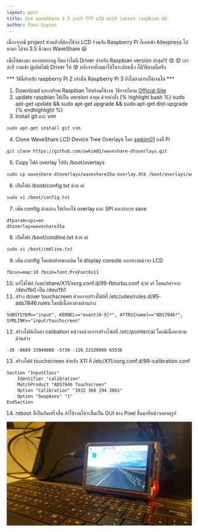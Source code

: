 ```yaml
---
layout: post
title: Use waveShare 3.5 inch TFT LCD with latest raspbian OS
author: Panu Guyson
---
```


เนื่องจากมี project ส่วนตัวที่ต้องใช้จอ LCD ร่วมกับ Raspberry Pi ก็เลยเข้า Aliexpress ไปหามา ได้จอ 3.5 นิ้วของ WaveShare :smiley:

เมื่อได้ของมา ลองทดสอบดู ก็พบว่าไม่มี Driver สำหรับ Raspbian version ล่าสุด!!! :worried: :worried: เอาล่ะสิ งานเข้า ผู้ผลิตไม่มี Driver ให้ :cold_sweat: 
หลังจากที่งมมาได้ในระดับหนึ่ง ก็มีวิธีตามนี้ครับ

*** วิธีนี้สำหรับ raspberry Pi 2 เท่านั้น Raspberry Pi 3 ยังไม่สามารถใช้งานได้ ***

1. Download และเตรียม Raspbian ให้พร้อมใช้งาน วิธีการก็ตาม [Official Site](https://www.raspberrypi.org/documentation/installation/installing-images/README.md)
2. update raspbian ให้เป็น version ล่าสุด ด้วยคำสั่ง
{% highlight bash %}
sudo apt-get update && sudo apt-get upgrade && sudo apt-get dist-upgrade
{% endhighlight %}
3. Install git และ vim
```bash
sudo apt-get install git vim
```
4. Clone WaveShare LCD Device Tree Overlays โดย [swkim01](https://github.com/swkim01/waveshare-dtoverlays.git) ลงที่ Pi
```bash
git clone https://github.com/swkim01/waveshare-dtoverlays.git
```
5. Copy ไฟล์ overlay ไปยัง /boot/overlays
```bash
sudo cp waveshare-dtoverlays/waveshare35a-overlay.dtb /boot/overlays/waveshare35a.dtbo
```
6. เปิดไฟล์ /boot/config.txt ด้วย vi
```bash
sudo vi /boot/config.txt
```
7. เพิ่ม config ด้านล่าง ให้เรียกใช้ overlay และ SPI และทำการ save
```
dtparam=spi=on
dtoverlay=waveshare35a
```
8. เปิดไฟล์ /boot/cmdline.txt ด้วย vi
```bash
sudo vi /boot/cmdline.txt
```
9. เพิ่ม config โดยต่อท้ายของเดิม ให้ display console ออกทางหน้าจอ LCD
```
fbcon=map:10 fbcon=font:ProFont6x11
```
10. แก้ไขไฟล์ /usr/share/X11/xorg.conf.d/99-fbturbo.conf ด้วย vi โดยแก้ค่าจาก /dev/fb0 เป็น /dev/fb1
11. สร้าง driver touchscreen ด้วยการสร้างไฟล์ที่ /etc/udev/rules.d/95-ads7846.rules โดยมีเนื้อหาตามด้านล่าง
```
SUBSYSTEM=="input", KERNEL=="event[0-9]*", ATTRS{name}=="ADS7846*", SYMLINK+="input/touchscreen"
```
12. สร้างไฟล์เก็บค่า calibation หน้าจอด้วยการสร้างไฟล์ที่ /etc/pointercal โดยมีเนื้อหาตามด้านล่าง
```
-26 -8689 33949688 -5739 -126 22326060 65536
```
13. สร้างไฟล์ touchscreen สำหรับ X11 ที่ /etc/X11/xorg.conf.d/99-calibration.conf
```
Section "InputClass"
    Identifier "calibration"
    MatchProduct "ADS7846 Touchscreen"
    Option "Calibration" "3932 300 294 3801"
    Option "SwapAxes" "1"
EndSection
```
14. reboot ก็เป็นอันเสร็จสิ้น ถ้าใช้งานได้จะขึ้นเป็น GUI ของ Pixel ขึ้นมาที่หน้าจอตามรูป

![RaspberryPi 2 with WaveShare LCD](/images/2017/02/11/pi_lcd.jpg "RaspberryPi 2 with WaveShare LCD")

 